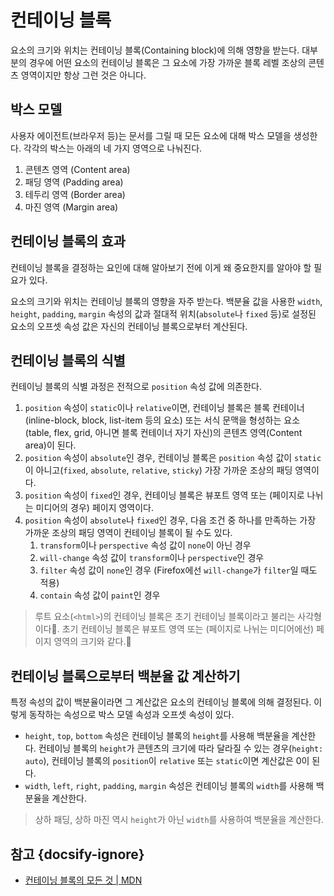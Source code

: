 # 컨테이닝 블록

요소의 크기와 위치는 컨테이닝 블록(Containing block)에 의해 영향을 받는다. 대부분의 경우에 어떤 요소의 컨테이닝 블록은 그 요소에 가장 가까운 블록 레벨 조상의 콘텐츠 영역이지만 항상 그런 것은 아니다.

## 박스 모델

사용자 에이전트(브라우저 등)는 문서를 그릴 때 모든 요소에 대해 박스 모델을 생성한다. 각각의 박스는 아래의 네 가지 영역으로 나눠진다.

1. 콘텐츠 영역 (Content area)
2. 패딩 영역 (Padding area)
3. 테두리 영역 (Border area)
4. 마진 영역 (Margin area)

## 컨테이닝 블록의 효과

컨테이닝 블록을 결정하는 요인에 대해 알아보기 전에 이게 왜 중요한지를 알아야 할 필요가 있다.

요소의 크기와 위치는 컨테이닝 블록의 영향을 자주 받는다. 백분율 값을 사용한 `width`, `height`, `padding`, `margin` 속성의 값과 절대적 위치(`absolute`나 `fixed` 등)로 설정된 요소의 오프셋 속성 값은 자신의 컨테이닝 블록으로부터 계산된다.

## 컨테이닝 블록의 식별

컨테이닝 블록의 식별 과정은 전적으로 `position` 속성 값에 의존한다.

1. `position` 속성이 `static`이나 `relative`이면, 컨테이닝 블록은 블록 컨테이너(inline-block, block, list-item 등의 요소) 또는 서식 문맥을 형성하는 요소(table, flex, grid, 아니면 블록 컨테이너 자기 자신)의 콘텐츠 영역(Content area)이 된다.
2. `position` 속성이 `absolute`인 경우, 컨테이닝 블록은 `position` 속성 값이 `static`이 아니고(`fixed`, `absolute`, `relative`, `sticky`) 가장 가까운 조상의 패딩 영역이다.
3. `position` 속성이 `fixed`인 경우, 컨테이닝 블록은 뷰포트 영역 또는 (페이지로 나뉘는 미디어의 경우) 페이지 영역이다.
4. `position` 속성이 `absolute`나 `fixed`인 경우, 다음 조건 중 하나를 만족하는 가장 가까운 조상의 패딩 영역이 컨테이닝 블록이 될 수도 있다.
   1. `transform`이나 `perspective` 속성 값이 `none`이 아닌 경우
   2. `will-change` 속성 값이 `transform`이나 `perspective`인 경우
   3. `filter` 속성 값이 `none`인 경우 (Firefox에선 `will-change`가 `filter`일 때도 적용)
   4. `contain` 속성 값이 `paint`인 경우

> 루트 요소(`<html>`)의 컨테이닝 블록은 초기 컨테이닝 블록이라고 불리는 사각형이다. 초기 컨테이닝 블록은 뷰포트 영역 또는 (페이지로 나뉘는 미디어에선) 페이지 영역의 크기와 같다.

## 컨테이닝 블록으로부터 백분율 값 계산하기

특정 속성의 값이 백분율이라면 그 계산값은 요소의 컨테이닝 블록에 의해 결정된다. 이렇게 동작하는 속성으로 박스 모델 속성과 오프셋 속성이 있다.

- `height`, `top`, `bottom` 속성은 컨테이닝 블록의 `height`를 사용해 백분율을 계산한다. 컨테이닝 블록의 `height`가 콘텐츠의 크기에 따라 달라질 수 있는 경우(`height: auto`), 컨테이닝 블록의 `position`이 `relative` 또는 `static`이면 계산값은 0이 된다.
- `width`, `left`, `right`, `padding`, `margin` 속성은 컨테이닝 블록의 `width`를 사용해 백분율을 계산한다.

> 상하 패딩, 상하 마진 역시 `height`가 아닌 `width`를 사용하여 백분율을 계산한다.

## 참고 {docsify-ignore}

- [컨테이닝 블록의 모든 것 | MDN](https://developer.mozilla.org/ko/docs/Web/CSS/All_About_The_Containing_Block)
